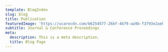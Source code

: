 ```yaml
---
template: BlogIndex
slug: blog
title: Publication
featuredImage: 'https://ucarecdn.com/b6254577-26bf-4b79-aa9b-f3793e2aebdc/'
subtitle: Journal & Conference Proceedings
meta:
  description: This is a meta description.
  title: Blog Page
---
```


